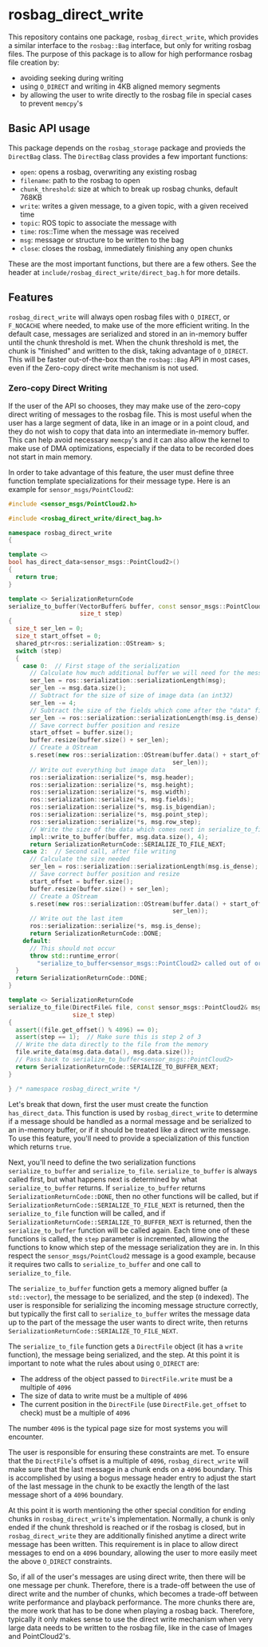 # rosbag_direct_write

This repository contains one package, `rosbag_direct_write`, which provides a similar interface to the `rosbag::Bag` interface, but only for writing rosbag files.
The purpose of this package is to allow for high performance rosbag file creation by:

- avoiding seeking during writing
- using `O_DIRECT` and writing in 4KB aligned memory segments
- by allowing the user to write directly to the rosbag file in special cases to prevent `memcpy`'s

## Basic API usage

This package depends on the `rosbag_storage` package and provieds the `DirectBag` class.
The `DirectBag` class provides a few important functions:

- `open`: opens a rosbag, overwriting any existing rosbag
 - `filename`: path to the rosbag to open
 - `chunk_threshold`: size at which to break up rosbag chunks, default 768KB
- `write`: writes a given message, to a given topic, with a given received time
 - `topic`: ROS topic to associate the message with
 - `time`: ros::Time when the message was received
 - `msg`: message or structure to be written to the bag
- `close`: closes the rosbag, immediately finishing any open chunks

These are the most important functions, but there are a few others.
See the header at `include/rosbag_direct_write/direct_bag.h` for more details.

## Features

`rosbag_direct_write` will always open rosbag files with `O_DIRECT`, or `F_NOCACHE` where needed, to make use of the more efficient writing.
In the default case, messages are serialized and stored in an in-memory buffer until the chunk threshold is met.
When the chunk threshold is met, the chunk is "finished" and written to the disk, taking advantage of `O_DIRECT`.
This will be faster out-of-the-box than the `rosbag::Bag` API in most cases, even if the Zero-copy direct write mechanism is not used.

### Zero-copy Direct Writing

If the user of the API so chooses, they may make use of the zero-copy direct writing of messages to the rosbag file.
This is most useful when the user has a large segment of data, like in an image or in a point cloud, and they do not wish to copy that data into an intermediate in-memory buffer.
This can help avoid necessary `memcpy`'s and it can also allow the kernel to make use of DMA optimizations, especially if the data to be recorded does not start in main memory.

In order to take advantage of this feature, the user must define three function template specializations for their message type.
Here is an example for `sensor_msgs/PointCloud2`:

```c++
#include <sensor_msgs/PointCloud2.h>

#include <rosbag_direct_write/direct_bag.h>

namespace rosbag_direct_write
{

template <>
bool has_direct_data<sensor_msgs::PointCloud2>()
{
  return true;
}

template <> SerializationReturnCode
serialize_to_buffer(VectorBuffer& buffer, const sensor_msgs::PointCloud2& msg,
                    size_t step)
{
  size_t ser_len = 0;
  size_t start_offset = 0;
  shared_ptr<ros::serialization::OStream> s;
  switch (step)
  {
    case 0:  // First stage of the serialization
      // Calculate how much additional buffer we will need for the message
      ser_len = ros::serialization::serializationLength(msg);
      ser_len -= msg.data.size();
      // Subtract for the size of size of image data (an int32)
      ser_len -= 4;
      // Subtract the size of the fields which come after the "data" field
      ser_len -= ros::serialization::serializationLength(msg.is_dense);
      // Save correct buffer position and resize
      start_offset = buffer.size();
      buffer.resize(buffer.size() + ser_len);
      // Create a OStream
      s.reset(new ros::serialization::OStream(buffer.data() + start_offset,
                                              ser_len));
      // Write out everything but image data
      ros::serialization::serialize(*s, msg.header);
      ros::serialization::serialize(*s, msg.height);
      ros::serialization::serialize(*s, msg.width);
      ros::serialization::serialize(*s, msg.fields);
      ros::serialization::serialize(*s, msg.is_bigendian);
      ros::serialization::serialize(*s, msg.point_step);
      ros::serialization::serialize(*s, msg.row_step);
      // Write the size of the data which comes next in serialize_to_file
      impl::write_to_buffer(buffer, msg.data.size(), 4);
      return SerializationReturnCode::SERIALIZE_TO_FILE_NEXT;
    case 2:  // Second call, after file writing
      // Calculate the size needed
      ser_len = ros::serialization::serializationLength(msg.is_dense);
      // Save correct buffer position and resize
      start_offset = buffer.size();
      buffer.resize(buffer.size() + ser_len);
      // Create a OStream
      s.reset(new ros::serialization::OStream(buffer.data() + start_offset,
                                              ser_len));
      // Write out the last item
      ros::serialization::serialize(*s, msg.is_dense);
      return SerializationReturnCode::DONE;
    default:
      // This should not occur
      throw std::runtime_error(
        "serialize_to_buffer<sensor_msgs::PointCloud2> called out of order.");
  }
  return SerializationReturnCode::DONE;
}

template <> SerializationReturnCode
serialize_to_file(DirectFile& file, const sensor_msgs::PointCloud2& msg,
                  size_t step)
{
  assert((file.get_offset() % 4096) == 0);
  assert(step == 1);  // Make sure this is step 2 of 3
  // Write the data directly to the file from the memory
  file.write_data(msg.data.data(), msg.data.size());
  // Pass back to serialize_to_buffer<sensor_msgs::PointCloud2>
  return SerializationReturnCode::SERIALIZE_TO_BUFFER_NEXT;
}

} /* namespace rosbag_direct_write */
```

Let's break that down, first the user must create the function `has_direct_data`.
This function is used by `rosbag_direct_write` to determine if a message should be handled as a normal message and be serialized to an in-memory buffer, or if it should be treated like a direct write message.
To use this feature, you'll need to provide a specialization of this function which returns `true`.

Next, you'll need to define the two serialization functions `serialize_to_buffer` and `serialize_to_file`.
`serialize_to_buffer` is always called first, but what happens next is determined by what `serialize_to_buffer` returns.
If `serialize_to_buffer` returns `SerializationReturnCode::DONE`, then no other functions will be called, but if `SerializationReturnCode::SERIALIZE_TO_FILE_NEXT` is returned, then the `serialize_to_file` function will be called, and if `SerializationReturnCode::SERIALIZE_TO_BUFFER_NEXT` is returned, then the `serialize_to_buffer` function will be called again.
Each time one of these functions is called, the `step` parameter is incremented, allowing the functions to know which step of the message serialization they are in.
In this respect the `sensor_msgs/PointCloud2` message is a good example, because it requires two calls to `serialize_to_buffer` and one call to `serialize_to_file`.

The `serialize_to_buffer` function gets a memory aligned buffer (a `std::vector`), the message to be serialized, and the step (`0` indexed).
The user is responsible for serializing the incoming message structure correctly, but typically the first call to `serialize_to_buffer` writes the message data up to the part of the message the user wants to direct write, then returns `SerializationReturnCode::SERIALIZE_TO_FILE_NEXT`.

The `serialize_to_file` function gets a `DirectFile` object (it has a `write` function), the message being serialized, and the step.
At this point it is important to note what the rules about using `O_DIRECT` are:

- The address of the object passed to `DirectFile.write` must be a multiple of `4096`
- The size of data to write must be a multiple of `4096`
- The current position in the `DirectFile` (use `DirectFile.get_offset` to check) must be a multiple of `4096`

The number `4096` is the typical page size for most systems you will encounter.

The user is responsible for ensuring these constraints are met.
To ensure that the `DirectFile`'s offset is a multiple of `4096`, `rosbag_direct_write` will make sure that the last message in a chunk ends on a `4096` boundary.
This is accomplished by using a bogus message header entry to adjust the start of the last message in the chunk to be exactly the length of the last message short of a `4096` boundary.

At this point it is worth mentioning the other special condition for ending chunks in `rosbag_direct_write`'s implementation.
Normally, a chunk is only ended if the chunk threshold is reached or if the rosbag is closed, but in `rosbag_direct_write` they are additionally finished anytime a direct write message has been written.
This requirement is in place to allow direct messages to end on a `4096` boundary, allowing the user to more easily meet the above `O_DIRECT` constraints.

So, if all of the user's messages are using direct write, then there will be one message per chunk.
Therefore, there is a trade-off between the use of direct write and the number of chunks, which becomes a trade-off between write performance and playback performance.
The more chunks there are, the more work that has to be done when playing a rosbag back.
Therefore, typically it only makes sense to use the direct write mechanism when very large data needs to be written to the rosbag file, like in the case of Images and PointCloud2's.
